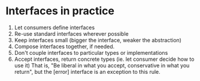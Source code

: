 # Interfaces in practice

1. Let consumers define interfaces
2. Re-use standard interfaces wherever possible
3. Keep interfaces small (bigger the interface, weaker the abstraction)
4. Compose interfaces together, if needed.
5. Don't couple interfaces to particular types or implementations
6. Accept interfaces, return concrete types (ie. let consumer decide how to use it)
   That is, "Be liberal in what you accept, conservative in what you return", but
   the [error] interface is an exception to this rule.
